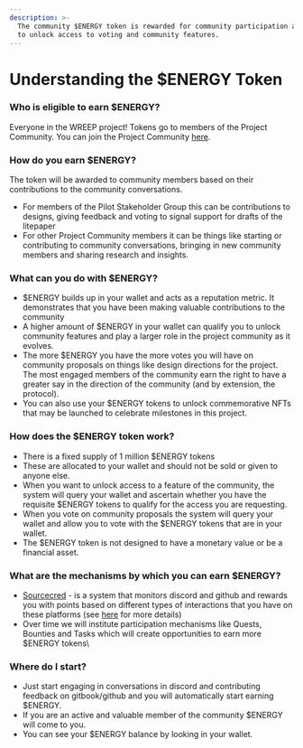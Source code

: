 ```yaml
---
description: >-
  The community $ENERGY token is rewarded for community participation and used
  to unlock access to voting and community features.
---
```


# Understanding the $ENERGY Token

### **Who is eligible to earn $ENERGY?**

Everyone in the WREEP project! Tokens go to members of the Project Community. You can join the Project Community [here](https://wreep.docs.superbenefit.org/community/community).



### **How do you earn $ENERGY?**

The token will be awarded to community members based on their contributions to the community conversations.&#x20;

* For members of the Pilot Stakeholder Group this can be contributions to designs, giving feedback and voting to signal support for drafts of the litepaper
* For other Project Community members it can be things like starting or contributing to community conversations, bringing in new community members and sharing research and insights.&#x20;



### **What can you do with $ENERGY?**

* $ENERGY builds up in your wallet and acts as a reputation metric. It demonstrates that you have been making valuable contributions to the community
* A higher amount of $ENERGY in your wallet can qualify you to unlock community features and play a larger role in the project community as it evolves.
* The more $ENERGY you have the more votes you will have on community proposals on things like design directions for the project. The most engaged members of the community earn the right to have a greater say in the direction of the community (and by extension, the protocol).
* You can also use your $ENERGY tokens to unlock commemorative NFTs that may be launched to celebrate milestones in this project.



### How does the $ENERGY token work?

* There is a fixed supply of 1 million $ENERGY tokens
* These are allocated to your wallet and should not be sold or given to anyone else.
* When you want to unlock access to a feature of the community, the system will query your wallet and ascertain whether you have the requisite $ENERGY tokens to qualify for the access you are requesting.
* When you vote on community proposals the system will query your wallet and allow you to vote with the $ENERGY tokens that are in your wallet.&#x20;
* The $ENERGY token is not designed to have a monetary value or be a financial asset.



### What are the mechanisms by which you can earn $ENERGY?

* [Sourcecred](https://github.com/superbenefit/sourcecred) - is a system that monitors discord and github and rewards you with points based on different types of interactions that you have on these platforms (see [here](https://github.com/superbenefit/sourcecred) for more details)&#x20;
* Over time we will institute participation mechanisms like Quests, Bounties and Tasks which will create opportunities to earn more $ENERGY tokens\


### Where do I start?

* Just start engaging in conversations in discord and contributing feedback on gitbook/github and you will automatically start earning $ENERGY.
* If you are an active and valuable member of the community $ENERGY will come to you.&#x20;
* You can see your $ENERGY balance by looking in your wallet.&#x20;
